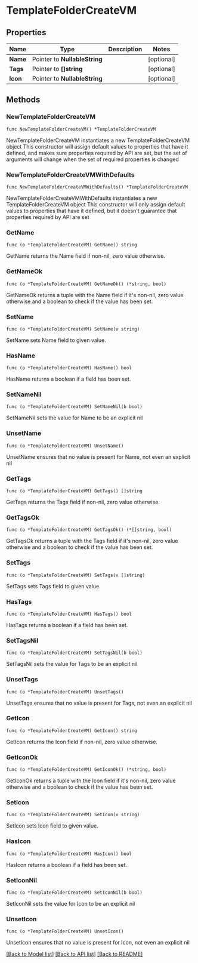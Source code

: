 # TemplateFolderCreateVM

## Properties

Name | Type | Description | Notes
------------ | ------------- | ------------- | -------------
**Name** | Pointer to **NullableString** |  | [optional] 
**Tags** | Pointer to **[]string** |  | [optional] 
**Icon** | Pointer to **NullableString** |  | [optional] 

## Methods

### NewTemplateFolderCreateVM

`func NewTemplateFolderCreateVM() *TemplateFolderCreateVM`

NewTemplateFolderCreateVM instantiates a new TemplateFolderCreateVM object
This constructor will assign default values to properties that have it defined,
and makes sure properties required by API are set, but the set of arguments
will change when the set of required properties is changed

### NewTemplateFolderCreateVMWithDefaults

`func NewTemplateFolderCreateVMWithDefaults() *TemplateFolderCreateVM`

NewTemplateFolderCreateVMWithDefaults instantiates a new TemplateFolderCreateVM object
This constructor will only assign default values to properties that have it defined,
but it doesn't guarantee that properties required by API are set

### GetName

`func (o *TemplateFolderCreateVM) GetName() string`

GetName returns the Name field if non-nil, zero value otherwise.

### GetNameOk

`func (o *TemplateFolderCreateVM) GetNameOk() (*string, bool)`

GetNameOk returns a tuple with the Name field if it's non-nil, zero value otherwise
and a boolean to check if the value has been set.

### SetName

`func (o *TemplateFolderCreateVM) SetName(v string)`

SetName sets Name field to given value.

### HasName

`func (o *TemplateFolderCreateVM) HasName() bool`

HasName returns a boolean if a field has been set.

### SetNameNil

`func (o *TemplateFolderCreateVM) SetNameNil(b bool)`

 SetNameNil sets the value for Name to be an explicit nil

### UnsetName
`func (o *TemplateFolderCreateVM) UnsetName()`

UnsetName ensures that no value is present for Name, not even an explicit nil
### GetTags

`func (o *TemplateFolderCreateVM) GetTags() []string`

GetTags returns the Tags field if non-nil, zero value otherwise.

### GetTagsOk

`func (o *TemplateFolderCreateVM) GetTagsOk() (*[]string, bool)`

GetTagsOk returns a tuple with the Tags field if it's non-nil, zero value otherwise
and a boolean to check if the value has been set.

### SetTags

`func (o *TemplateFolderCreateVM) SetTags(v []string)`

SetTags sets Tags field to given value.

### HasTags

`func (o *TemplateFolderCreateVM) HasTags() bool`

HasTags returns a boolean if a field has been set.

### SetTagsNil

`func (o *TemplateFolderCreateVM) SetTagsNil(b bool)`

 SetTagsNil sets the value for Tags to be an explicit nil

### UnsetTags
`func (o *TemplateFolderCreateVM) UnsetTags()`

UnsetTags ensures that no value is present for Tags, not even an explicit nil
### GetIcon

`func (o *TemplateFolderCreateVM) GetIcon() string`

GetIcon returns the Icon field if non-nil, zero value otherwise.

### GetIconOk

`func (o *TemplateFolderCreateVM) GetIconOk() (*string, bool)`

GetIconOk returns a tuple with the Icon field if it's non-nil, zero value otherwise
and a boolean to check if the value has been set.

### SetIcon

`func (o *TemplateFolderCreateVM) SetIcon(v string)`

SetIcon sets Icon field to given value.

### HasIcon

`func (o *TemplateFolderCreateVM) HasIcon() bool`

HasIcon returns a boolean if a field has been set.

### SetIconNil

`func (o *TemplateFolderCreateVM) SetIconNil(b bool)`

 SetIconNil sets the value for Icon to be an explicit nil

### UnsetIcon
`func (o *TemplateFolderCreateVM) UnsetIcon()`

UnsetIcon ensures that no value is present for Icon, not even an explicit nil

[[Back to Model list]](../README.md#documentation-for-models) [[Back to API list]](../README.md#documentation-for-api-endpoints) [[Back to README]](../README.md)



